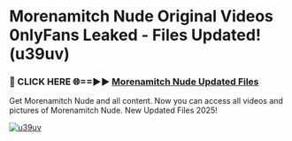 # Morenamitch Nude Original Videos 0nlyFans Leaked - Files Updated! (u39uv)

<h3>🔴 CLICK HERE 🌐==►► <a href="https://tinyurl.com/y5r63du9" rel="nofollow">Morenamitch Nude Updated Files</a></h3>

Get Morenamitch Nude and all content. Now you can access all videos and pictures of Morenamitch Nude. New Updated Files 2025!

[![u39uv](https://i.imgur.com/UVo9nyh.gif)](https://tinyurl.com/y5r63du9)